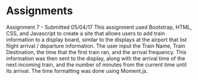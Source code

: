 # Assignments
Assignment 7 - Submitted 05/04/17
This assignment used Bootstrap, HTML, CSS, and Javascript to create a site that allows users to add train information to a display board, similar to the displays at the airport that list flight arrival / departure information.  The user input the Train Name, Train Destination, the time that the first train ran, and the arrival frequency.  This information was then sent to the display, along with the arrival time of the next incoming train, and the number of minutes from the current time until its arrival.  The time formatting was done using Moment.js.
